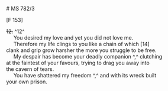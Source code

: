 # MS 782/3

[F 153]

~~12.~~ ^12^ \
&nbsp;&nbsp;&nbsp;&nbsp;&nbsp;You desired my love and yet you did not love me. \
&nbsp;&nbsp;&nbsp;&nbsp;&nbsp;Therefore my life clings to you like a chain of which [14]\
clank and grip grow harsher the more you struggle to be free. \
&nbsp;&nbsp;&nbsp;&nbsp;&nbsp;My despair has become your deadly companion ^,^ clutching \
at the faintest of your favours, trying to drag you away into \
the cavern of tears. \
&nbsp;&nbsp;&nbsp;&nbsp;&nbsp;You have shattered my freedom ^,^ and with its wreck built \
your own prison.
